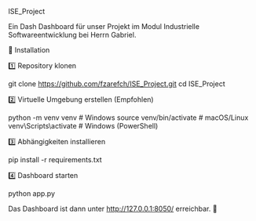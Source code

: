 ISE_Project

Ein Dash Dashboard für unser Projekt im Modul Industrielle Softwareentwicklung bei Herrn Gabriel.

🚀 Installation

1️⃣ Repository klonen

git clone https://github.com/fzarefch/ISE_Project.git
cd ISE_Project

2️⃣ Virtuelle Umgebung erstellen (Empfohlen)

python -m venv venv  # Windows
source venv/bin/activate  # macOS/Linux
venv\Scripts\activate  # Windows (PowerShell)

3️⃣ Abhängigkeiten installieren

pip install -r requirements.txt

4️⃣ Dashboard starten

python app.py

Das Dashboard ist dann unter http://127.0.0.1:8050/ erreichbar. 🎉

